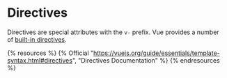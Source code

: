 # Directives

Directives are special attributes with the `v-` prefix. Vue provides a number of [built-in directives](https://vuejs.org/api/built-in-directives.html).

{% resources %}
  {% Official "https://vuejs.org/guide/essentials/template-syntax.html#directives", "Directives Documentation" %}
{% endresources %}

